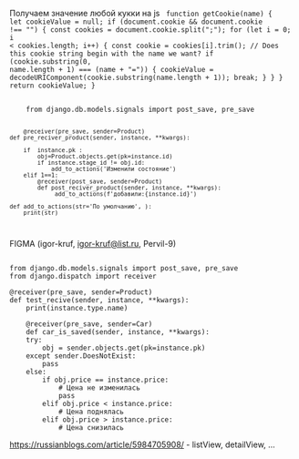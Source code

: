 


Получаем значение любой кукки на js
<code>
    function getCookie(name) {
  let cookieValue = null;
  if (document.cookie && document.cookie !== "") {
    const cookies = document.cookie.split(";");
    for (let i = 0; i < cookies.length; i++) {
      const cookie = cookies[i].trim();
      // Does this cookie string begin with the name we want?
      if (cookie.substring(0, name.length + 1) === (name + "=")) {
        cookieValue = decodeURIComponent(cookie.substring(name.length + 1));
        break;
      }
    }
  }
  return cookieValue;
}
</code>









<code>
    from django.db.models.signals import post_save, pre_save
    
        
        @receiver(pre_save, sender=Product)
    def pre_reciver_product(sender, instance, **kwargs):
         
        if  instance.pk :
            obj=Product.objects.get(pk=instance.id)
            if instance.stage_id != obj.id:
                add_to_actions('Изменили состояние')             
        elif 1==1:
            @receiver(post_save, sender=Product)
            def post_reciver_product(sender, instance, **kwargs):
                 add_to_actions(f'добавили:{instance.id}')
        
    def add_to_actions(str='По умолчанию', ):
        print(str)
</code>


FIGMA (igor-kruf, igor-kruf@list.ru, Pervil-9)




<code>
from django.db.models.signals import post_save, pre_save
from django.dispatch import receiver
</code>
<code>
@receiver(pre_save, sender=Product)
def test_recive(sender, instance, **kwargs):
    print(instance.type.name)
</code>    

<code>
    @receiver(pre_save, sender=Car)
    def car_is_saved(sender, instance, **kwargs):
    try:
        obj = sender.objects.get(pk=instance.pk)
    except sender.DoesNotExist:
        pass
    else:
        if obj.price == instance.price:
            # Цена не изменилась
            pass
        elif obj.price < instance.price:
            # Цена поднялась
        elif obj.price > instance.price:
            # Цена снизилась
</code>


https://russianblogs.com/article/5984705908/ - listView, detailView, ...



  

